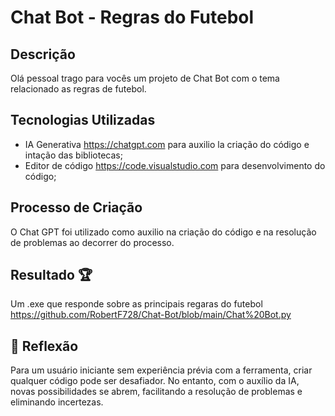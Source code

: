 # Chat Bot - Regras do Futebol

## Descrição
Olá pessoal trago para vocês um projeto de Chat Bot com o tema relacionado as regras de futebol.

## Tecnologias Utilizadas
- IA Generativa https://chatgpt.com para auxilio la criação do código e intação das bibliotecas;
- Editor de código https://code.visualstudio.com para desenvolvimento do código;

## Processo de Criação
O Chat GPT foi utilizado como auxilio na criação do código e na resolução de problemas ao decorrer do processo.

## Resultado 🏆
Um .exe que responde sobre as principais regaras do futebol
https://github.com/RobertF728/Chat-Bot/blob/main/Chat%20Bot.py

## 💭 Reflexão
Para um usuário iniciante sem experiência prévia com a ferramenta, criar qualquer código pode ser desafiador. No entanto, com o auxílio da IA, novas possibilidades se abrem, facilitando a resolução de problemas e eliminando incertezas.
